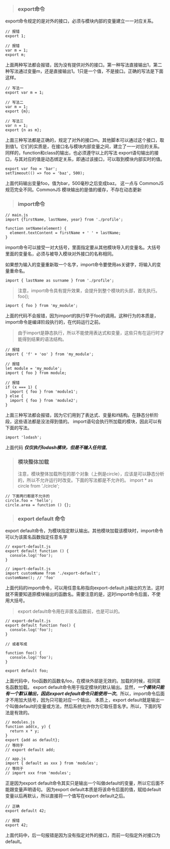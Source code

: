 > ### export命令
export命令规定的是对外的接口，必须与模块内部的变量建立一一对应关系。
>
	// 报错
	export 1;

	// 报错
	var m = 1;
	export m;
上面两种写法都会报错，因为没有提供对外的接口。第一种写法直接输出1，第二种写法通过变量m，还是直接输出1。1只是一个值，不是接口。正确的写法是下面这样。
>
	// 写法一
	export var m = 1;

	// 写法二
	var m = 1;
	export {m};

	// 写法三
	var n = 1;
	export {n as m};
上面三种写法都是正确的，规定了对外的接口m。其他脚本可以通过这个接口，取到值1。它们的实质是，在接口名与模块内部变量之间，建立了一一对应的关系。同样的，function和class的输出，也必须遵守以上的写法
export语句输出的接口，与其对应的值是动态绑定关系，即通过该接口，可以取到模块内部实时的值。
>
	export var foo = 'bar';
	setTimeout(() => foo = 'baz', 500);
上面代码输出变量foo，值为bar，500毫秒之后变成baz。
这一点与 CommonJS 规范完全不同。CommonJS 模块输出的是值的缓存，不存在动态更新
>
> ### import命令
>
	// main.js
	import {firstName, lastName, year} from './profile';

	function setName(element) {
	  element.textContent = firstName + ' ' + lastName;
	}
import命令可以接受一对大括号，里面指定要从其他模块导入的变量名。大括号里面的变量名，必须与被导入模块对外接口的名称相同。

如果想为输入的变量重新取一个名字，import命令要使用as关键字，将输入的变量重命名。
>
	import { lastName as surname } from './profile';
>注意，import命令具有提升效果，会提升到整个模块的头部，首先执行。
	foo();

	import { foo } from 'my_module';
上面的代码不会报错，因为import的执行早于foo的调用。这种行为的本质是，import命令是编译阶段执行的，在代码运行之前。
>由于import是静态执行，所以不能使用表达式和变量，这些只有在运行时才能得到结果的语法结构。
>
	// 报错
	import { 'f' + 'oo' } from 'my_module';

	// 报错
	let module = 'my_module';
	import { foo } from module;

	// 报错
	if (x === 1) {
	  import { foo } from 'module1';
	} else {
	  import { foo } from 'module2';
	}
上面三种写法都会报错，因为它们用到了表达式、变量和if结构。在静态分析阶段，这些语法都是没法得到值的。
import语句会执行所加载的模块，因此可以有下面的写法。
>
	import 'lodash';
上面代码 __*仅仅执行lodash模块，但是不输入任何值*__。

> ### 模块整体加载
>注意，模块整体加载所在的那个对象（上例是circle），应该是可以静态分析的，所以不允许运行时改变。下面的写法都是不允许的。
	import * as circle from './circle';

	// 下面两行都是不允许的
	circle.foo = 'hello';
	circle.area = function () {};
>
> ### export default 命令
export default命令，为模块指定默认输出。其他模块加载该模块时，import命令可以为该匿名函数指定任意名字
>
	// export-default.js
	export default function () {
	  console.log('foo');
	}

	// import-default.js
	import customName from './export-default';
	customName(); // 'foo'
上面代码的import命令，可以用任意名称指向export-default.js输出的方法，这时就不需要知道原模块输出的函数名。需要注意的是，这时import命令后面，不使用大括号。
>export default命令用在非匿名函数前，也是可以的。
>
	// export-default.js
	export default function foo() {
	  console.log('foo');
	}

	// 或者写成

	function foo() {
	  console.log('foo');
	}

	export default foo;
上面代码中，foo函数的函数名foo，在模块外部是无效的。加载的时候，视同匿名函数加载。
export default命令用于指定模块的默认输出。显然，__*一个模块只能有一个默认输出，因此export default命令只能使用一次*__。所以，import命令后面才不用加大括号，因为只可能对应一个输出。
本质上，export default就是输出一个叫做default的变量或方法，然后系统允许你为它取任意名字。所以，下面的写法是有效的。
>
	// modules.js
	function add(x, y) {
	  return x * y;
	}
	export {add as default};
	// 等同于
	// export default add;

	// app.js
	import { default as xxx } from 'modules';
	// 等同于
	// import xxx from 'modules';
正是因为export default命令其实只是输出一个叫做default的变量，所以它后面不能跟变量声明语句。
因为export default本质是将该命令后面的值，赋给default变量以后再默认，所以直接将一个值写在export default之后。

	// 正确
	export default 42;

	// 报错
	export 42;
上面代码中，后一句报错是因为没有指定对外的接口，而前一句指定外对接口为default。